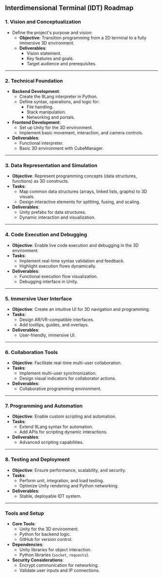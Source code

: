 ## **Interdimensional Terminal (IDT) Roadmap**

### **1. Vision and Conceptualization**
- Define the project's purpose and vision:
  - **Objective**: Transition programming from a 2D terminal to a fully immersive 3D environment.
  - **Deliverables**:
    - Vision statement.
    - Key features and goals.
    - Target audience and prerequisites.

---

### **2. Technical Foundation**
- **Backend Development**:
  - Create the 9Lang interpreter in Python.
  - Define syntax, operations, and logic for:
    - File handling.
    - Stack manipulation.
    - Networking and portals.
- **Frontend Development**:
  - Set up Unity for the 3D environment.
  - Implement basic movement, interaction, and camera controls.
- **Deliverables**:
  - Functional interpreter.
  - Basic 3D environment with CubeManager.

---

### **3. Data Representation and Simulation**
- **Objective**: Represent programming concepts (data structures, functions) as 3D constructs.
- **Tasks**:
  - Map common data structures (arrays, linked lists, graphs) to 3D visuals.
  - Design interactive elements for splitting, fusing, and scaling.
- **Deliverables**:
  - Unity prefabs for data structures.
  - Dynamic interaction and visualization.

---

### **4. Code Execution and Debugging**
- **Objective**: Enable live code execution and debugging in the 3D environment.
- **Tasks**:
  - Implement real-time syntax validation and feedback.
  - Highlight execution flows dynamically.
- **Deliverables**:
  - Functional execution flow visualization.
  - Debugging interface in Unity.

---

### **5. Immersive User Interface**
- **Objective**: Create an intuitive UI for 3D navigation and programming.
- **Tasks**:
  - Design AR/VR-compatible interfaces.
  - Add tooltips, guides, and overlays.
- **Deliverables**:
  - User-friendly, immersive UI.

---

### **6. Collaboration Tools**
- **Objective**: Facilitate real-time multi-user collaboration.
- **Tasks**:
  - Implement multi-user synchronization.
  - Design visual indicators for collaborator actions.
- **Deliverables**:
  - Collaborative programming environment.

---

### **7. Programming and Automation**
- **Objective**: Enable custom scripting and automation.
- **Tasks**:
  - Extend 9Lang syntax for automation.
  - Add APIs for scripting dynamic interactions.
- **Deliverables**:
  - Advanced scripting capabilities.

---

### **8. Testing and Deployment**
- **Objective**: Ensure performance, scalability, and security.
- **Tasks**:
  - Perform unit, integration, and load testing.
  - Optimize Unity rendering and Python networking.
- **Deliverables**:
  - Stable, deployable IDT system.

---

### **Tools and Setup**
- **Core Tools**:
  - Unity for the 3D environment.
  - Python for backend logic.
  - GitHub for version control.
- **Dependencies**:
  - Unity libraries for object interaction.
  - Python libraries (`socket`, `requests`).
- **Security Considerations**:
  - Encrypt communication for networking.
  - Validate user inputs and IP connections.

